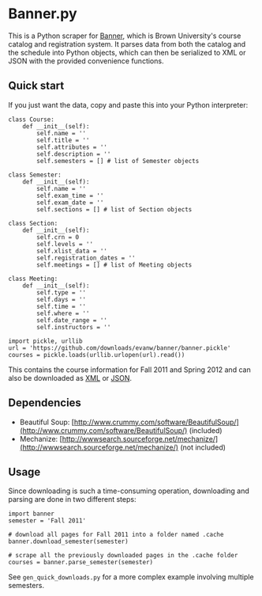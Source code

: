 # Banner.py
This is a Python scraper for [Banner](http://boca.brown.edu), which is Brown University's course catalog and registration system. It parses data from both the catalog and the schedule into Python objects, which can then be serialized to XML or JSON with the provided convenience functions.

## Quick start
If you just want the data, copy and paste this into your Python interpreter:

    class Course:
        def __init__(self):
            self.name = ''
            self.title = ''
            self.attributes = ''
            self.description = ''
            self.semesters = [] # list of Semester objects

    class Semester:
        def __init__(self):
            self.name = ''
            self.exam_time = ''
            self.exam_date = ''
            self.sections = [] # list of Section objects

    class Section:
        def __init__(self):
            self.crn = 0
            self.levels = ''
            self.xlist_data = ''
            self.registration_dates = ''
            self.meetings = [] # list of Meeting objects

    class Meeting:
        def __init__(self):
            self.type = ''
            self.days = ''
            self.time = ''
            self.where = ''
            self.date_range = ''
            self.instructors = ''

    import pickle, urllib
    url = 'https://github.com/downloads/evanw/banner/banner.pickle'
    courses = pickle.loads(urllib.urlopen(url).read())

This contains the course information for Fall 2011 and Spring 2012 and can also be downloaded as [XML](https://github.com/downloads/evanw/banner/banner.xml) or [JSON](https://github.com/downloads/evanw/banner/banner.json).

## Dependencies
* Beautiful Soup: [http://www.crummy.com/software/BeautifulSoup/](http://www.crummy.com/software/BeautifulSoup/) (included)
* Mechanize: [http://wwwsearch.sourceforge.net/mechanize/](http://wwwsearch.sourceforge.net/mechanize/) (not included)

## Usage

Since downloading is such a time-consuming operation, downloading and parsing are done in two different steps:

    import banner
    semester = 'Fall 2011'

    # download all pages for Fall 2011 into a folder named .cache
    banner.download_semester(semester)

    # scrape all the previously downloaded pages in the .cache folder
    courses = banner.parse_semester(semester)

See `gen_quick_downloads.py` for a more complex example involving multiple semesters.
